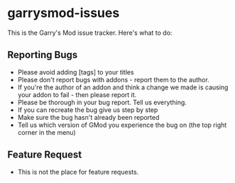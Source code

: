 garrysmod-issues
================

This is the Garry's Mod issue tracker. Here's what to do:

Reporting Bugs
---

* Please avoid adding [tags] to your titles
* Please don't report bugs with addons - report them to the author.
* If you're the author of an addon and think a change we made is causing your addon to fail - then please report it.
* Please be thorough in your bug report. Tell us everything.
* If you can recreate the bug give us step by step
* Make sure the bug hasn't already been reported
* Tell us which version of GMod you experience the bug on (the top right corner in the menu)


Feature Request
---

* This is not the place for feature requests.
